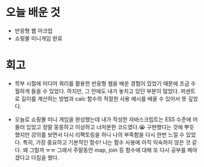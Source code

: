 # 오늘 배운 것

* 반응형 웹 마크업
* 쇼핑몰 미니게임 완료

# 회고

* 학부 시절에 미디어 쿼리를 활용한 반응형 웹을 배운 경험이 있었기 때문에 조금 수월하게 들을 수 있었다. 하지만, 그 안에도 내가 놓치고 있던 부분이 많았다. 퍼센트로 길이를 계산하는 방법과 calc 함수의 적절한 사용 예시를 
배울 수 있어서 뜻 깊었다.

* 오늘로 쇼핑몰 미니 게임을 완성했는데 내가 작성한 자바스크립트는 ES5 수준에 머물러 있었고 정말 뚱뚱하고 이상하고 너저분한 코드였다.😭 구현했다는 것에 뿌듯했지만 강의를 보면서 다시 리팩토링을 하니 나의 부족함을 다시 한번 느낄 수 있었다.
특히, 가장 중요하고 기본적인 함수! 나는 함수 사용에 아직 익숙하지 않은 것 같다. 왜 그럴까 ㅠㅠ 그래서 주말동안 map, join 등 함수에 대해 또 다시 공부를 해야겠다고 다짐을 했다.
